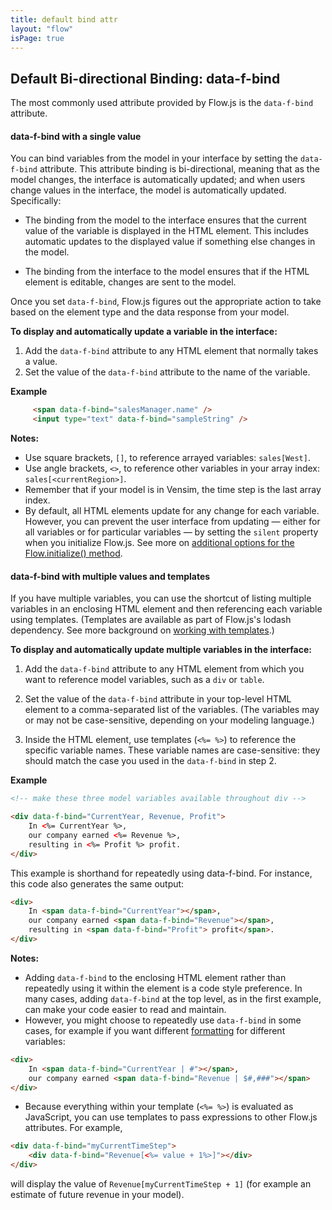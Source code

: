 ```yaml
---
title: default bind attr
layout: "flow"
isPage: true
---
```


## Default Bi-directional Binding: data-f-bind

The most commonly used attribute provided by Flow.js is the `data-f-bind` attribute.

#### data-f-bind with a single value

You can bind variables from the model in your interface by setting the `data-f-bind` attribute. This attribute binding is bi-directional, meaning that as the model changes, the interface is automatically updated; and when users change values in the interface, the model is automatically updated. Specifically:

* The binding from the model to the interface ensures that the current value of the variable is displayed in the HTML element. This includes automatic updates to the displayed value if something else changes in the model.

* The binding from the interface to the model ensures that if the HTML element is editable, changes are sent to the model.

Once you set `data-f-bind`, Flow.js figures out the appropriate action to take based on the element type and the data response from your model.

**To display and automatically update a variable in the interface:**

1. Add the `data-f-bind` attribute to any HTML element that normally takes a value.
2. Set the value of the `data-f-bind` attribute to the name of the variable.

**Example**
```html
     <span data-f-bind="salesManager.name" />
     <input type="text" data-f-bind="sampleString" />
```

**Notes:**

* Use square brackets, `[]`, to reference arrayed variables: `sales[West]`.
* Use angle brackets, `<>`, to reference other variables in your array index: `sales[<currentRegion>]`.
* Remember that if your model is in Vensim, the time step is the last array index.
* By default, all HTML elements update for any change for each variable. However, you can prevent the user interface from updating &mdash; either for all variables or for particular variables &mdash; by setting the `silent` property when you initialize Flow.js. See more on [additional options for the Flow.initialize() method](../../../../../#custom-initialize).

#### data-f-bind with multiple values and templates

If you have multiple variables, you can use the shortcut of listing multiple variables in an enclosing HTML element and then referencing each variable using templates. (Templates are available as part of Flow.js's lodash dependency. See more background on [working with templates](../../../../../#templates).)

**To display and automatically update multiple variables in the interface:**

1. Add the `data-f-bind` attribute to any HTML element from which you want to reference model variables, such as a `div` or `table`.
2. Set the value of the `data-f-bind` attribute in your top-level HTML element to a comma-separated list of the variables. (The variables may or may not be case-sensitive, depending on your modeling language.)

3. Inside the HTML element, use templates (`<%= %>`) to reference the specific variable names. These variable names are case-sensitive: they should match the case you used in the `data-f-bind` in step 2.

**Example**
```html
<!-- make these three model variables available throughout div -->

<div data-f-bind="CurrentYear, Revenue, Profit">
    In <%= CurrentYear %>,
    our company earned <%= Revenue %>,
    resulting in <%= Profit %> profit.
</div>
```

This example is shorthand for repeatedly using data-f-bind. For instance, this code also generates the same output:
```html
<div>
    In <span data-f-bind="CurrentYear"></span>,
    our company earned <span data-f-bind="Revenue"></span>,
    resulting in <span data-f-bind="Profit"> profit</span>.
</div>
```

**Notes:**

* Adding `data-f-bind` to the enclosing HTML element rather than repeatedly using it within the element is a code style preference. In many cases, adding `data-f-bind` at the top level, as in the first example, can make your code easier to read and maintain.
* However, you might choose to repeatedly use `data-f-bind` in some cases, for example if you want different [formatting](../../../../../converter-overview/) for different variables:

```html
<div>
    In <span data-f-bind="CurrentYear | #"></span>,
    our company earned <span data-f-bind="Revenue | $#,###"></span>
</div>
```

* Because everything within your template (`<%= %>`) is evaluated as JavaScript, you can use templates to pass expressions to other Flow.js attributes. For example,

```html
<div data-f-bind="myCurrentTimeStep">
    <div data-f-bind="Revenue[<%= value + 1%>]"></div>
</div>
```

will display the value of `Revenue[myCurrentTimeStep + 1]` (for example an estimate of future revenue in your model).

